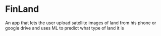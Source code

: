 # FinLand
An app that lets the user upload satellite images of land from his phone or google drive and uses ML to predict what type of land it is
